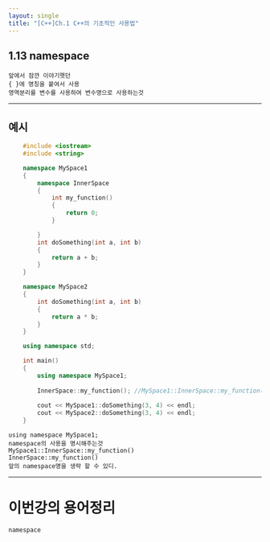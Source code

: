 ```yaml
---
layout: single
title: "[C++]Ch.1 C++의 기초적인 사용법"
---
```


## 1.13 namespace
    앞에서 잠깐 이야기햇던
    { }에 명칭을 붙여서 사용
    영역분리를 변수를 사용하여 변수명으로 사용하는것
---

## 예시
```c++
    #include <iostream>
    #include <string>

    namespace MySpace1
    {
        namespace InnerSpace
        {
            int my_function()
            {
                return 0;
            }

        }
        int doSomething(int a, int b)
        {
            return a + b;
        }
    }

    namespace MySpace2
    {
        int doSomething(int a, int b)
        {
            return a * b;
        }
    }

    using namespace std;

    int main()
    {
        using namespace MySpace1;
    
        InnerSpace::my_function(); //MySpace1::InnerSpace::my_function();
        
        cout << MySpace1::doSomething(3, 4) << endl;
        cout << MySpace2::doSomething(3, 4) << endl;
    }
```
    using namespace MySpace1;
    namespace의 사용을 명시해주는것
    MySpace1::InnerSpace::my_function()
    InnerSpace::my_function()
    앞의 namespace명을 생략 할 수 있디.
    
---
# 이번강의 용어정리
    namespace